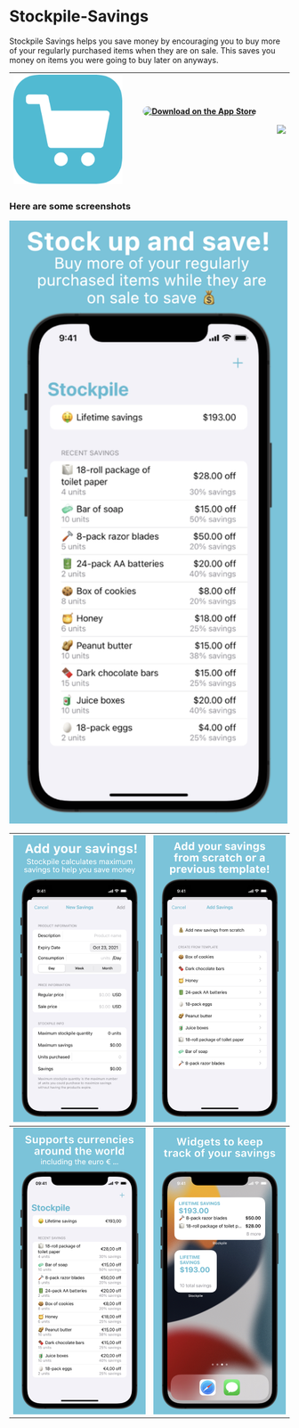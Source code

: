 # Stockpile-Savings
Stockpile Savings helps you save money by encouraging you to buy more of your regularly purchased items when they are on sale. This saves you money on items you were going to buy later on anyways.

| <img src="Screenshots/stockpile-savings.png" alt="App icon" width="200"/> | <a href="https://apps.apple.com/us/app/stockpile-savings/id1521300343?itsct=apps_box_badge&amp;itscg=30200" style="display: inline-block; overflow: hidden; border-top-left-radius: 13px; border-top-right-radius: 13px; border-bottom-right-radius: 13px; border-bottom-left-radius: 13px; width: 250px; height: 83px;"><img src="https://tools.applemediaservices.com/api/badges/download-on-the-app-store/black/en-us?size=250x83&amp;releaseDate=1593475200&h=2123a7d432d0e058d64f855fc1b031e7" alt="Download on the App Store" style="border-top-left-radius: 13px; border-top-right-radius: 13px; border-bottom-right-radius: 13px; border-bottom-left-radius: 13px; width: 250px; height: 83px;"></a> | <img src="https://tools-qr-production.s3.amazonaws.com/output/apple-toolbox/4ccc8f4894b2d841700127d94aedb912/9ca2b9931f32b3332128efa7e0582bf7.png" width="200"> |
| - | - | - |

### Here are some screenshots
<img src="Screenshots/Stockpile Screenshots.001.jpeg" alt="Recent savings" width="500"/>

| <img src="Screenshots/Stockpile Screenshots.002.jpeg" alt="Add new savings" width="450"/> | <img src="Screenshots/Stockpile Screenshots.003.jpeg" alt="Dark Mode" width="450"/> |
| ------------- |---------------|
| <img src="Screenshots/Stockpile Screenshots.004.jpeg" alt="Currencies" width="450"/> | <img src="Screenshots/Stockpile Screenshots.005.jpeg" alt="Widgets" width="450"/> |
